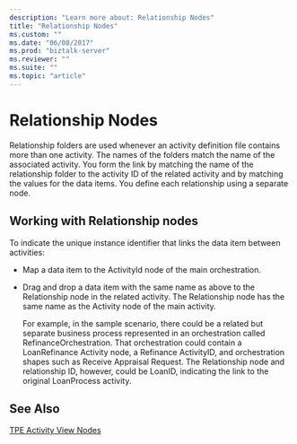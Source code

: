 ```yaml
---
description: "Learn more about: Relationship Nodes"
title: "Relationship Nodes"
ms.custom: ""
ms.date: "06/08/2017"
ms.prod: "biztalk-server"
ms.reviewer: ""
ms.suite: ""
ms.topic: "article"
---
```

# Relationship Nodes
Relationship folders are used whenever an activity definition file contains more than one activity. The names of the folders match the name of the associated activity. You form the link by matching the name of the relationship folder to the activity ID of the related activity and by matching the values for the data items. You define each relationship using a separate node.  
  
## Working with Relationship nodes  
 To indicate the unique instance identifier that links the data item between activities:  
  
- Map a data item to the ActivityId node of the main orchestration.  
  
- Drag and drop a data item with the same name as above to the Relationship node in the related activity. The Relationship node has the same name as the Activity node of the main activity.  
  
  For example, in the sample scenario, there could be a related but separate business process represented in an orchestration called RefinanceOrchestration. That orchestration could contain a LoanRefinance Activity node, a Refinance ActivityID, and orchestration shapes such as Receive Appraisal Request. The Relationship node and relationship ID, however, could be LoanID, indicating the link to the original LoanProcess activity.  
  
## See Also  
 [TPE Activity View Nodes](../core/tpe-activity-view-nodes.md)
